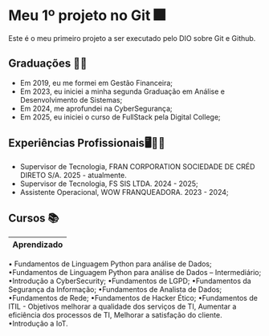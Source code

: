 # Meu 1º projeto no Git 🎆

Este é o meu primeiro projeto a ser executado pelo DIO sobre Git e Github.


## 

## Graduações 👩‍💻

- Em 2019, eu me formei em Gestão Financeira;
- Em 2023, eu iniciei a minha segunda Graduação em Análise e Desenvolvimento de Sistemas;
- Em 2024, me aprofundei na CyberSegurança;
- Em 2025, eu iniciei o curso de FullStack pela Digital College;

## Experiências Profissionais🖥️🧑‍🏭

- Supervisor de Tecnologia, FRAN CORPORATION SOCIEDADE DE CRÉD DIRETO S/A. 2025 - atualmente.
- Supervisor de Tecnologia, FS SIS LTDA. 2024 - 2025;
- Assistente Operacional, WOW FRANQUEADORA. 2023 - 2024;


## Cursos 📚

 | Aprendizado |
 |-------|
•	Fundamentos de Linguagem Python para análise de Dados;
•Fundamentos de Linguagem Python para análise de Dados – Intermediário;
•Introdução a CyberSecurity; 
•Fundamentos de LGPD;
•Fundamentos da Segurança da Informação;
•Fundamentos de Analista de Dados;
•Fundamentos de Rede;
•Fundamentos de Hacker Ético;
•Fundamentos de ITIL - Objetivos melhorar a qualidade dos serviços de TI, Aumentar a eficiência dos processos de TI, Melhorar a satisfação do cliente.
•Introdução a IoT. 
